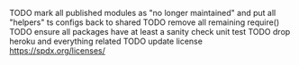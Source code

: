 
TODO mark all published modules as "no longer maintained" and put all "helpers" ts configs back to shared
TODO remove all remaining require()
TODO ensure all packages have at least a sanity check unit test
TODO drop heroku and everything related
TODO update license https://spdx.org/licenses/
